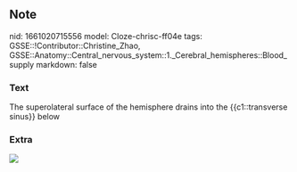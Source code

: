 ## Note
nid: 1661020715556
model: Cloze-chrisc-ff04e
tags: GSSE::!Contributor::Christine_Zhao, GSSE::Anatomy::Central_nervous_system::1._Cerebral_hemispheres::Blood_supply
markdown: false

### Text
The superolateral surface of the hemisphere drains into the {{c1::transverse sinus}} below

### Extra
<img src="paste-59e087dd096c0b264b655b81205af4c5e4ff8dd4.jpg">
